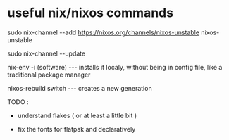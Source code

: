 # useful nix/nixos commands

sudo nix-channel --add https://nixos.org/channels/nixos-unstable nixos-unstable

sudo nix-channel --update


nix-env -i (software) --- installs it localy, without being in config file, like a traditional package manager


nixos-rebuild switch --- creates a new generation


TODO :

- understand flakes ( or at least a little bit )

- fix the fonts for flatpak and declaratively
